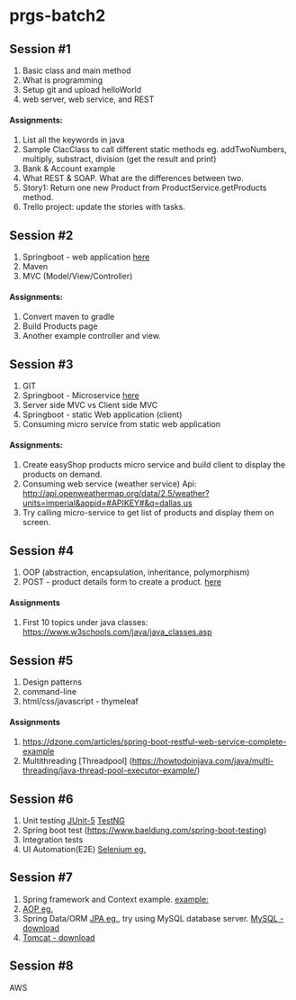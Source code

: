 # prgs-batch2

## Session #1
  1. Basic class and main method
  2. What is programming
  3. Setup git and upload helloWorld
  4. web server, web service, and REST
  
  #### Assignments:
  1. List all the keywords in java
  2. Sample ClacClass to call different static methods eg.  addTwoNumbers, multiply, substract, division (get the result and print)
  3. Bank & Account example
  4. What REST & SOAP. What are the differences between two.
  5. Story1: Return one new Product from ProductService.getProducts method.
  6. Trello project: update the stories with tasks.

## Session #2
1. Springboot - web application [here](https://spring.io/guides/gs/serving-web-content/)
2. Maven
3. MVC (Model/View/Controller)

#### Assignments:
1. Convert maven to gradle
2. Build Products page
3. Another example controller and view.


## Session #3
1. GIT
2. Springboot - Microservice [here](https://spring.io/guides/gs/rest-service/)
3. Server side MVC vs Client side MVC
4. Springboot - static Web application (client)
5. Consuming micro service from static web application

#### Assignments:
1. Create easyShop products micro service and build client to display the products on demand.
2. Consuming web service (weather service)
  Api: http://api.openweathermap.org/data/2.5/weather?units=imperial&appid=#APIKEY#&q=dallas,us
3. Try calling micro-service to get list of products and display them on screen.
  
## Session #4
1. OOP (abstraction, encapsulation, inheritance, polymorphism)
2. POST - product details form to create a product. [here](https://spring.io/guides/gs/handling-form-submission/)

#### Assignments
1. First 10 topics under java classes: https://www.w3schools.com/java/java_classes.asp

## Session #5
1. Design patterns
2. command-line
3. html/css/javascript - thymeleaf

#### Assignments
1. https://dzone.com/articles/spring-boot-restful-web-service-complete-example
2. Multithreading
[Threadpool] (https://howtodoinjava.com/java/multi-threading/java-thread-pool-executor-example/)

## Session #6
1. Unit testing  [JUnit-5](https://junit.org/junit5/docs/current/user-guide/#overview) [TestNG](https://testng.org/doc/)
2. Spring boot test (https://www.baeldung.com/spring-boot-testing)
3. Integration tests
4. UI Automation(E2E) [Selenium eg.](https://www.seleniumeasy.com/selenium-tutorials/how-to-run-webdriver-in-chrome-browser)

## Session #7
1. Spring framework and Context example. [example: ](https://www.mkyong.com/spring/spring-auto-scanning-components/)
2. [AOP eg.](https://www.springboottutorial.com/spring-boot-and-aop-with-spring-boot-starter-aop)
3. Spring Data/ORM [JPA eg.](https://spring.io/guides/gs/accessing-data-jpa/), try using MySQL database server.
  [MySQL - download](https://dev.mysql.com/downloads/mysql/)
4. [Tomcat - download](https://tomcat.apache.org/download-90.cgi)

## Session #8
 AWS

